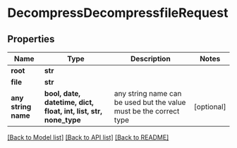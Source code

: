 # DecompressDecompressfileRequest


## Properties
Name | Type | Description | Notes
------------ | ------------- | ------------- | -------------
**root** | **str** |  | 
**file** | **str** |  | 
**any string name** | **bool, date, datetime, dict, float, int, list, str, none_type** | any string name can be used but the value must be the correct type | [optional]

[[Back to Model list]](../README.md#documentation-for-models) [[Back to API list]](../README.md#documentation-for-api-endpoints) [[Back to README]](../README.md)


